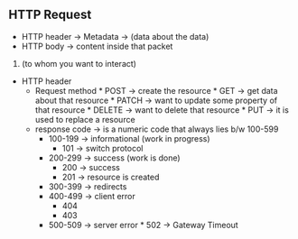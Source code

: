 ## HTTP Request 

* HTTP header -> Metadata -> (data about the data)
* HTTP body -> content inside that packet
<!-- 
profile page  -> user
 -->
<!-- client -> request (url) -->
1. <!-- /product --> (to whom you want to interact)
* HTTP header
    * Request method
            * POST -> create the resource
            * GET -> get data about that resource
            * PATCH  ->  want to update some property of that resource
            * DELETE  ->  want to delete  that resource
            * PUT -> it is used to replace a resource
    * response code -> is a numeric code that always lies b/w 
    100-599
       * 100-199 -> informational (work in progress)
            * 101 -> switch protocol 
      *  200-299 -> success  (work is done)
            * 200 -> success
            * 201 -> resource is created
      * 300-399 -> redirects
      * 400-499 -> client error
        * 404
        * 403
      * 500-509 -> server error 
            * 502 -> Gateway Timeout 
